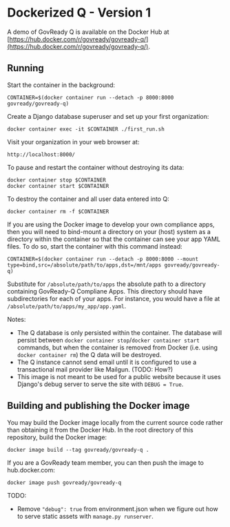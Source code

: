 # Dockerized Q - Version 1

A demo of GovReady Q is available on the Docker Hub at [https://hub.docker.com/r/govready/govready-q/](https://hub.docker.com/r/govready/govready-q/).

## Running

Start the container in the background:

	CONTAINER=$(docker container run --detach -p 8000:8000 govready/govready-q)

Create a Django database superuser and set up your first organization:

	docker container exec -it $CONTAINER ./first_run.sh

Visit your organization in your web browser at:

	http://localhost:8000/

To pause and restart the container without destroying its data:

	docker container stop $CONTAINER
	docker container start $CONTAINER

To destroy the container and all user data entered into Q:

	docker container rm -f $CONTAINER

If you are using the Docker image to develop your own compliance apps, then
you will need to bind-mount a directory on your (host) system as a directory
within the container so that the container can see your app YAML files. To
do so, start the container with this command instead:

	CONTAINER=$(docker container run --detach -p 8000:8000 --mount type=bind,src=/absolute/path/to/apps,dst=/mnt/apps govready/govready-q)

Substitute for `/absolute/path/to/apps` the absolute path to a directory containing
GovReady-Q Compliane Apps. This directory should have subdirectories for each of
your apps. For instance, you would have a file at `/absolute/path/to/apps/my_app/app.yaml`.

Notes:

* The Q database is only persisted within the container. The database will persist between `docker container stop`/`docker container start` commands, but when the container is removed from Docker (i.e. using `docker container rm`) the Q data will be destroyed.
* The Q instance cannot send email until it is configured to use a transactional mail provider like Mailgun. (TODO: How?)
* This image is not meant to be used for a public website because it uses Django's debug server to serve the site with `DEBUG = True`.

## Building and publishing the Docker image

You may build the Docker image locally from the current source code rather than obtaining it from the Docker Hub. In the root directory of this repository, build the Docker image:

	docker image build --tag govready/govready-q .

If you are a GovReady team member, you can then push the image to hub.docker.com:

	docker image push govready/govready-q

TODO:

* Remove `"debug": true` from environment.json when we figure out how to serve static assets with `manage.py runserver`.
